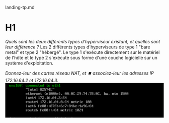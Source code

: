 landing-tp.md

# H1 

*Quels sont les deux différents types d'hyperviseur existant, et quelles sont leur différence ?*
Les 2 différents types d'hyperviseurs de type 1 "bare metal" et type 2 "hébergé".
Le type 1 s'exécute directement sur le matériel de l'hôte et le type 2 s'exécute sous forme d'une couche logicielle sur un système d'exploitation.


*Donnez-leur des cartes réseau NAT, et ⏹️ associez-leur les adresses IP 172.16.64.2 et 172.16.64.3.*
![screen1](landing-vm1.png)
 